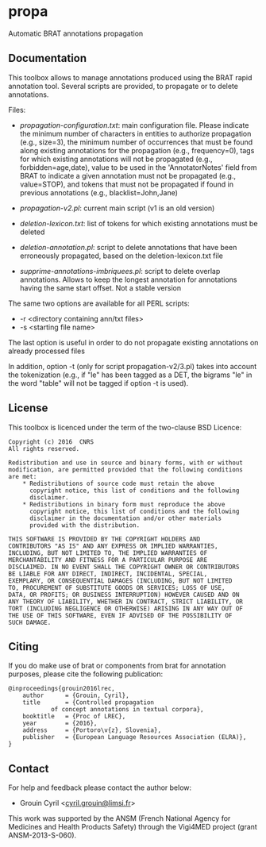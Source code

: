 # propa
Automatic BRAT annotations propagation

## Documentation ##

This toolbox allows to manage annotations produced using the BRAT
rapid annotation tool. Several scripts are provided, to propagate or
to delete annotations.

Files:

* *propagation-configuration.txt*: main configuration file. Please
  indicate the minimum number of characters in entities to authorize
  propagation (e.g., size=3), the minimum number of occurrences that
  must be found along existing annotations for the propagation (e.g.,
  frequency=0), tags for which existing annotations will not be
  propagated (e.g., forbidden=age,date), value to be used in the
  'AnnotatorNotes' field from BRAT to indicate a given annotation must
  not be propagated (e.g., value=STOP), and tokens that must not be
  propagated if found in previous annotations (e.g.,
  blacklist=John,Jane)

* *propagation-v2.pl*: current main script (v1 is an old version)

* *deletion-lexicon.txt*: list of tokens for which existing annotations
  must be deleted

* *deletion-annotation.pl*: script to delete annotations that have been
  erroneously propagated, based on the deletion-lexicon.txt file

* *supprime-annotations-imbriquees.pl*: script to delete overlap
  annotations. Allows to keep the longest annotation for annotations
  having the same start offset. Not a stable version

The same two options are available for all PERL scripts:

* -r &lt;directory containing ann/txt files&gt;
* -s &lt;starting file name&gt;

The last option is useful in order to do not propagate existing
annotations on already processed files

In addition, option -t (only for script propagation-v2/3.pl) takes
into account the tokenization (e.g., if "le" has been tagged as a DET,
the bigrams "le" in the word "table" will not be tagged if option -t
is used).

## License ##

This toolbox is licenced under the term of the two-clause BSD Licence:

    Copyright (c) 2016  CNRS
    All rights reserved.

    Redistribution and use in source and binary forms, with or without
    modification, are permitted provided that the following conditions
    are met:
        * Redistributions of source code must retain the above
          copyright notice, this list of conditions and the following
          disclaimer.
        * Redistributions in binary form must reproduce the above
          copyright notice, this list of conditions and the following
          disclaimer in the documentation and/or other materials
          provided with the distribution.

    THIS SOFTWARE IS PROVIDED BY THE COPYRIGHT HOLDERS AND
    CONTRIBUTORS "AS IS" AND ANY EXPRESS OR IMPLIED WARRANTIES,
    INCLUDING, BUT NOT LIMITED TO, THE IMPLIED WARRANTIES OF
    MERCHANTABILITY AND FITNESS FOR A PARTICULAR PURPOSE ARE
    DISCLAIMED. IN NO EVENT SHALL THE COPYRIGHT OWNER OR CONTRIBUTORS
    BE LIABLE FOR ANY DIRECT, INDIRECT, INCIDENTAL, SPECIAL,
    EXEMPLARY, OR CONSEQUENTIAL DAMAGES (INCLUDING, BUT NOT LIMITED
    TO, PROCUREMENT OF SUBSTITUTE GOODS OR SERVICES; LOSS OF USE,
    DATA, OR PROFITS; OR BUSINESS INTERRUPTION) HOWEVER CAUSED AND ON
    ANY THEORY OF LIABILITY, WHETHER IN CONTRACT, STRICT LIABILITY, OR
    TORT (INCLUDING NEGLIGENCE OR OTHERWISE) ARISING IN ANY WAY OUT OF
    THE USE OF THIS SOFTWARE, EVEN IF ADVISED OF THE POSSIBILITY OF
    SUCH DAMAGE.

## Citing ##

If you do make use of brat or components from brat for annotation
purposes, please cite the following publication:

    @inproceedings{grouin2016lrec,
        author      = {Grouin, Cyril},
        title       = {Controlled propagation
                of concept annotations in textual corpora},
        booktitle   = {Proc of LREC},
        year        = {2016},
        address     = {Portoro\v{z}, Slovenia},
        publisher   = {European Language Resources Association (ELRA)},
    }

## Contact ##

For help and feedback please contact the author below:

* Grouin Cyril       &lt;cyril.grouin@limsi.fr&gt;

This work was supported by the ANSM (French National Agency for
Medicines and Health Products Safety) through the Vigi4MED project
(grant ANSM-2013-S-060).
